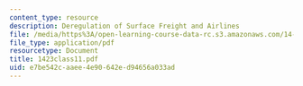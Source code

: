 ```yaml
---
content_type: resource
description: Deregulation of Surface Freight and Airlines
file: /media/https%3A/open-learning-course-data-rc.s3.amazonaws.com/14-23-government-regulation-of-industry-spring-2003/e7be542caaee4e90642ed94656a033ad_1423class11.pdf
file_type: application/pdf
resourcetype: Document
title: 1423class11.pdf
uid: e7be542c-aaee-4e90-642e-d94656a033ad
---
```

